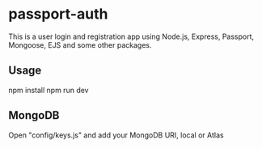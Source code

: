 # passport-auth
This is a user login and registration app using Node.js, Express, Passport, Mongoose, EJS and some other packages.

## Usage
npm install
npm run dev

## MongoDB
Open "config/keys.js" and add your MongoDB URI, local or Atlas


